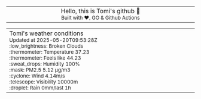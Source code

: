 
<div align="center">
<table>
<tbody>
<td align="center">
<img width="2000" height="0"><br>
Hello, this is Tomi's github 👋<br>
<sup>Built with ❤️, GO & Github Actions</sup><br>
<img width="2000" height="0">
</td>
</tbody>
</table>
</div>
<table>
<tbody>
<td align="left">
<img width="2000" height="0"><br>
Tomi's weather conditions<br>
<sup>Updated at 2025-05-20T09:53:28Z</sup><br>
<sup>:low_brightness: Broken Clouds</sup><br>
<sup>:thermometer: Temperature 37.23 </sup><br>
<sup>:thermometer: Feels like 44.23</sup><br>
<sup>:sweat_drops: Humidity 100%</sup><br>
<sup>:mask: PM2.5 5.12 μg/m3</sup><br>
<sup>:cyclone: Wind 4.14m/s </sup><br>
<sup>:telescope: Visibility 10000m </sup><br>
<sup>:droplet: Rain 0mm/last 1h </sup><br>
<img width="2000" height="0">
</td>
<td align="left">
<img width="2000" height="0"><br>
<br>
<img width="2000" height="0">
</td>
</tbody>
</table>
</div>
    